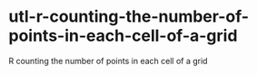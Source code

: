 # utl-r-counting-the-number-of-points-in-each-cell-of-a-grid
R counting the number of points in each cell of a grid
